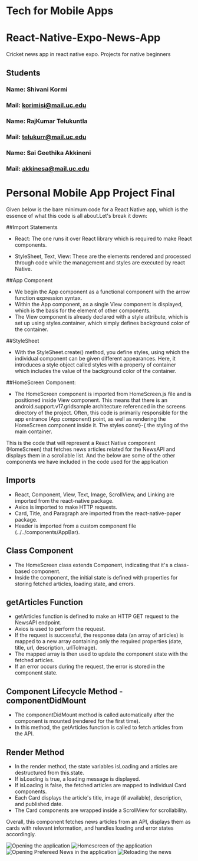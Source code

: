 # Tech for Mobile Apps
# React-Native-Expo-News-App
Cricket news app in react native expo. Projects for native beginners
## Students
### Name: Shivani Kormi
### Mail: korimisi@mail.uc.edu
### Name: RajKumar Telukuntla
### Mail: telukurr@mail.uc.edu
### Name: Sai Geethika Akkineni
### Mail: akkinesa@mail.uc.edu


# Personal Mobile App Project Final
Given below is the bare minimum code for a React Native app, which is the essence of what this code is all about.Let's break it down:

##Import Statements

- React: The one runs it over React library which is required to make React components.

- StyleSheet, Text, View: These are the elements rendered and processed through code while the management and styles are executed by react Native.

##App Component
- We begin the App component as a functional component with the arrow function expression syntax.
- Within the App component, as a single View component is displayed, which is the basis for the element of other components.
- The View component is already declared with a style attribute, which is set up using styles.container, which simply defines background color of the container.

##StyleSheet
- With the StyleSheet.create() method, you define styles, using which the individual component can be given different appearances. Here, it introduces a style object called styles with a property of container which includes the value of the background color of the container.

##HomeScreen Component:
- The HomeScreen component is imported from HomeScreen.js file and is positioned inside View component. This means that there is an android.support.v17.gridsample architecture referenced in the screens directory of the project.
Often, this code is primarily responsible for the app entrance (App component) point, as well as rendering the HomeScreen component inside it. The styles const}-{ the styling of the main container.

This is the code that will represent a React Native component (HomeScreen) that fetches news articles related for the NewsAPI and displays them in a scrollable list.
And the below are some of the other components we have included in the code used for the application 
## Imports
   - React, Component, View, Text, Image, ScrollView, and Linking are imported from the react-native package.
   - Axios is imported to make HTTP requests.
   - Card, Title, and Paragraph are imported from the react-native-paper package.
   - Header is imported from a custom component file (../../components/AppBar).

## Class Component
   - The HomeScreen class extends Component, indicating that it's a class-based component.
   - Inside the component, the initial state is defined with properties for storing fetched articles, loading state, and errors.

## getArticles Function
   - getArticles function is defined to make an HTTP GET request to the NewsAPI endpoint.
   - Axios is used to perform the request.
   - If the request is successful, the response data (an array of articles) is mapped to a new array containing only the required properties (date, title, url, description, urlToImage).
   - The mapped array is then used to update the component state with the fetched articles.
   - If an error occurs during the request, the error is stored in the component state.

## Component Lifecycle Method - componentDidMount
   - The componentDidMount method is called automatically after the component is mounted (rendered for the first time).
   - In this method, the getArticles function is called to fetch articles from the API.
## Render Method
   - In the render method, the state variables isLoading and articles are destructured from this.state.
   - If isLoading is true, a loading message is displayed.
   - If isLoading is false, the fetched articles are mapped to individual Card components.
   - Each Card displays the article's title, image (if available), description, and published date.
   - The Card components are wrapped inside a ScrollView for scrollability.

Overall, this component fetches news articles from an API, displays them as cards with relevant information, and handles loading and error states accordingly.

![Opening the application](assets/openingapplication.png)
![Homescreen of the application](assets/Homescreen.jpg)
![Opening Prefereed News in the application](assets/Afteropening.jpg)
![Reloading the news](assets/Reload.jpg)
